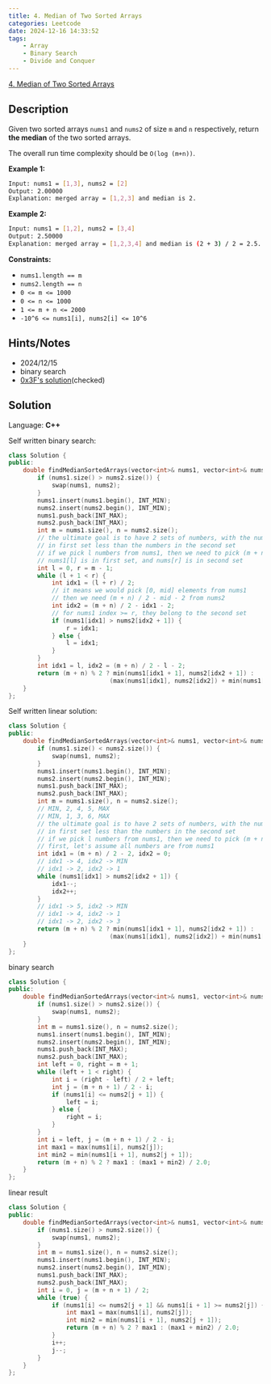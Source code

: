 ```yaml
---
title: 4. Median of Two Sorted Arrays
categories: Leetcode
date: 2024-12-16 14:33:52
tags:
    - Array
    - Binary Search
    - Divide and Conquer
---
```


[4. Median of Two Sorted Arrays](https://leetcode.com/problems/median-of-two-sorted-arrays/description/?envType=problem-list-v2&envId=plakya4j&)

## Description

Given two sorted arrays `nums1` and `nums2` of size `m` and `n` respectively, return **the median**  of the two sorted arrays.

The overall run time complexity should be `O(log (m+n))`.

**Example 1:**

```bash
Input: nums1 = [1,3], nums2 = [2]
Output: 2.00000
Explanation: merged array = [1,2,3] and median is 2.
```

**Example 2:**

```bash
Input: nums1 = [1,2], nums2 = [3,4]
Output: 2.50000
Explanation: merged array = [1,2,3,4] and median is (2 + 3) / 2 = 2.5.
```

**Constraints:**

- `nums1.length == m`
- `nums2.length == n`
- `0 <= m <= 1000`
- `0 <= n <= 1000`
- `1 <= m + n <= 2000`
- `-10^6 <= nums1[i], nums2[i] <= 10^6`

## Hints/Notes

- 2024/12/15
- binary search
- [0x3F's solution](https://leetcode.cn/problems/median-of-two-sorted-arrays/solutions/2950686/tu-jie-xun-xu-jian-jin-cong-shuang-zhi-z-p2gd/)(checked)

## Solution

Language: **C++**

Self written binary search:

```C++
class Solution {
public:
    double findMedianSortedArrays(vector<int>& nums1, vector<int>& nums2) {
        if (nums1.size() > nums2.size()) {
            swap(nums1, nums2);
        }
        nums1.insert(nums1.begin(), INT_MIN);
        nums2.insert(nums2.begin(), INT_MIN);
        nums1.push_back(INT_MAX);
        nums2.push_back(INT_MAX);
        int m = nums1.size(), n = nums2.size();
        // the ultimate goal is to have 2 sets of numbers, with the numbers
        // in first set less than the numbers in the second set
        // if we pick l numbers from nums1, then we need to pick (m + n) / 2 - l numbers from nums2
        // nums1[l] is in first set, and nums[r] is in second set
        int l = 0, r = m - 1;
        while (l + 1 < r) {
            int idx1 = (l + r) / 2;
            // it means we would pick [0, mid] elements from nums1
            // then we need (m + n) / 2 - mid - 2 from nums2
            int idx2 = (m + n) / 2 - idx1 - 2;
            // for nums1 index >= r, they belong to the second set
            if (nums1[idx1] > nums2[idx2 + 1]) {
                r = idx1;
            } else {
                l = idx1;
            }
        }
        int idx1 = l, idx2 = (m + n) / 2 - l - 2;
        return (m + n) % 2 ? min(nums1[idx1 + 1], nums2[idx2 + 1]) :
                            (max(nums1[idx1], nums2[idx2]) + min(nums1[idx1 + 1], nums2[idx2 + 1])) / 2.0;
    }
};
```

Self written linear solution:

```C++
class Solution {
public:
    double findMedianSortedArrays(vector<int>& nums1, vector<int>& nums2) {
        if (nums1.size() < nums2.size()) {
            swap(nums1, nums2);
        }
        nums1.insert(nums1.begin(), INT_MIN);
        nums2.insert(nums2.begin(), INT_MIN);
        nums1.push_back(INT_MAX);
        nums2.push_back(INT_MAX);
        int m = nums1.size(), n = nums2.size();
        // MIN, 2, 4, 5, MAX
        // MIN, 1, 3, 6, MAX
        // the ultimate goal is to have 2 sets of numbers, with the numbers
        // in first set less than the numbers in the second set
        // if we pick l numbers from nums1, then we need to pick (m + n) / 2 - l numbers from nums2
        // first, let's assume all numbers are from nums1
        int idx1 = (m + n) / 2 - 2, idx2 = 0;
        // idx1 -> 4, idx2 -> MIN
        // idx1 -> 2, idx2 -> 1
        while (nums1[idx1] > nums2[idx2 + 1]) {
            idx1--;
            idx2++;
        }
        // idx1 -> 5, idx2 -> MIN
        // idx1 -> 4, idx2 -> 1
        // idx1 -> 2, idx2 -> 3
        return (m + n) % 2 ? min(nums1[idx1 + 1], nums2[idx2 + 1]) :
                            (max(nums1[idx1], nums2[idx2]) + min(nums1[idx1 + 1], nums2[idx2 + 1])) / 2.0;
    }
};
```

binary search

```C++
class Solution {
public:
    double findMedianSortedArrays(vector<int>& nums1, vector<int>& nums2) {
        if (nums1.size() > nums2.size()) {
            swap(nums1, nums2);
        }
        int m = nums1.size(), n = nums2.size();
        nums1.insert(nums1.begin(), INT_MIN);
        nums2.insert(nums2.begin(), INT_MIN);
        nums1.push_back(INT_MAX);
        nums2.push_back(INT_MAX);
        int left = 0, right = m + 1;
        while (left + 1 < right) {
            int i = (right - left) / 2 + left;
            int j = (m + n + 1) / 2 - i;
            if (nums1[i] <= nums2[j + 1]) {
                left = i;
            } else {
                right = i;
            }
        }
        int i = left, j = (m + n + 1) / 2 - i;
        int max1 = max(nums1[i], nums2[j]);
        int min2 = min(nums1[i + 1], nums2[j + 1]);
        return (m + n) % 2 ? max1 : (max1 + min2) / 2.0;
    }
};
```

linear result

```C++
class Solution {
public:
    double findMedianSortedArrays(vector<int>& nums1, vector<int>& nums2) {
        if (nums1.size() > nums2.size()) {
            swap(nums1, nums2);
        }
        int m = nums1.size(), n = nums2.size();
        nums1.insert(nums1.begin(), INT_MIN);
        nums2.insert(nums2.begin(), INT_MIN);
        nums1.push_back(INT_MAX);
        nums2.push_back(INT_MAX);
        int i = 0, j = (m + n + 1) / 2;
        while (true) {
            if (nums1[i] <= nums2[j + 1] && nums1[i + 1] >= nums2[j]) {
                int max1 = max(nums1[i], nums2[j]);
                int min2 = min(nums1[i + 1], nums2[j + 1]);
                return (m + n) % 2 ? max1 : (max1 + min2) / 2.0;
            }
            i++;
            j--;
        }
    }
};
```
